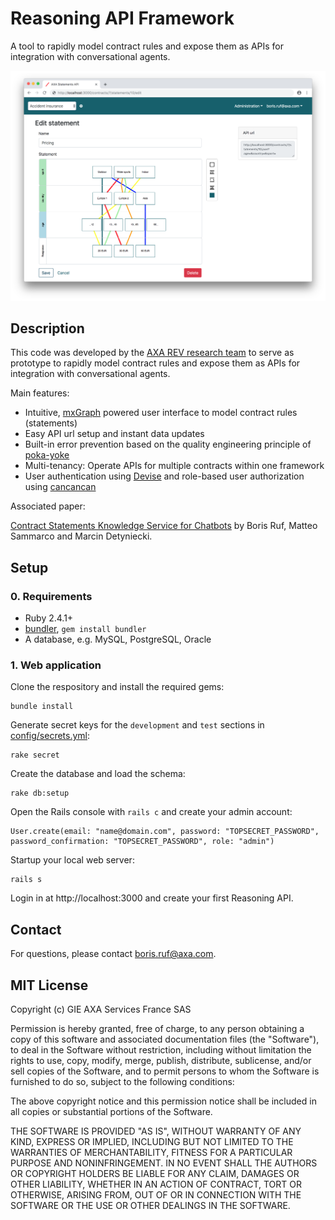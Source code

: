 # Reasoning API Framework

A tool to rapidly model contract rules and expose them as APIs for integration with conversational agents.

![Editor](resources/editor.png?raw=true "Editor")

## Description

This code was developed by the [AXA REV research team](https://axa-rev-research.github.io/) to serve as prototype to rapidly model contract rules and expose them as APIs for integration with conversational agents.

Main features:

- Intuitive, [mxGraph](https://github.com/jgraph/mxgraph) powered user interface to model contract rules (statements)
- Easy API url setup and instant data updates
- Built-in error prevention based on the quality engineering principle of [poka-yoke](https://en.wikipedia.org/wiki/Poka-yoke)
- Multi-tenancy: Operate APIs for multiple contracts within one framework
- User authentication using [Devise](https://github.com/plataformatec/devise) and role-based user authorization using [cancancan](https://github.com/CanCanCommunity/cancancan)

Associated paper:

[Contract Statements Knowledge Service for Chatbots](https://arxiv.org/abs/1802.04422) by Boris Ruf, Matteo Sammarco and Marcin Detyniecki.

## Setup

### 0. Requirements
- Ruby 2.4.1+
- [bundler](https://bundler.io/), `gem install bundler`
- A database, e.g. MySQL, PostgreSQL, Oracle

### 1. Web application

Clone the respository and install the required gems:
```
bundle install
```

Generate secret keys for the `development` and `test` sections in [config/secrets.yml](config/secrets.yml):

```
rake secret
```

Create the database and load the schema:
```
rake db:setup
```

Open the Rails console with `rails c` and create your admin account: 
```
User.create(email: "name@domain.com", password: "TOPSECRET_PASSWORD", password_confirmation: "TOPSECRET_PASSWORD", role: "admin")
```
Startup your local web server:
```
rails s
```
Login in at http://localhost:3000 and create your first Reasoning API.

## Contact

For questions, please contact boris.ruf@axa.com.

## MIT License

Copyright (c) GIE AXA Services France SAS

Permission is hereby granted, free of charge, to any person obtaining a copy of this software and associated documentation files (the "Software"), to deal in the Software without restriction, including without limitation the rights to use, copy, modify, merge, publish, distribute, sublicense, and/or sell copies of the Software, and to permit persons to whom the Software is furnished to do so, subject to the following conditions:

The above copyright notice and this permission notice shall be included in all copies or substantial portions of the Software.

THE SOFTWARE IS PROVIDED "AS IS", WITHOUT WARRANTY OF ANY KIND, EXPRESS OR IMPLIED, INCLUDING BUT NOT LIMITED TO THE WARRANTIES OF MERCHANTABILITY, FITNESS FOR A PARTICULAR PURPOSE AND NONINFRINGEMENT. IN NO EVENT SHALL THE AUTHORS OR COPYRIGHT HOLDERS BE LIABLE FOR ANY CLAIM, DAMAGES OR OTHER LIABILITY, WHETHER IN AN ACTION OF CONTRACT, TORT OR OTHERWISE, ARISING FROM, OUT OF OR IN CONNECTION WITH THE SOFTWARE OR THE USE OR OTHER DEALINGS IN THE SOFTWARE.
